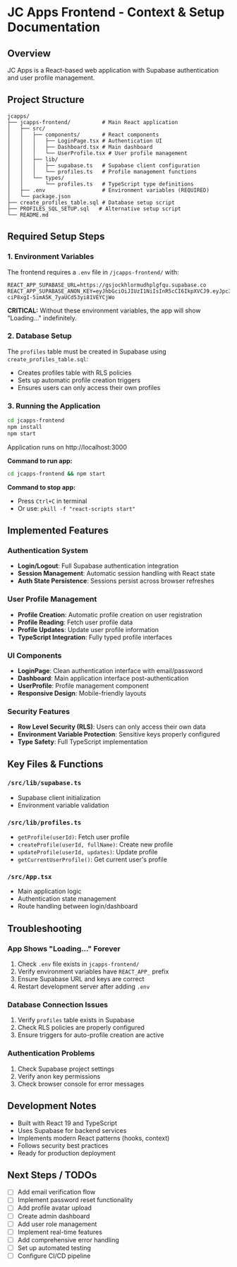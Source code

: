 # JC Apps Frontend - Context & Setup Documentation

## Overview
JC Apps is a React-based web application with Supabase authentication and user profile management.

## Project Structure
```
jcapps/
├── jcapps-frontend/          # Main React application
│   ├── src/
│   │   ├── components/       # React components
│   │   │   ├── LoginPage.tsx # Authentication UI
│   │   │   ├── Dashboard.tsx # Main dashboard
│   │   │   └── UserProfile.tsx # User profile management
│   │   ├── lib/
│   │   │   ├── supabase.ts   # Supabase client configuration
│   │   │   └── profiles.ts   # Profile management functions
│   │   └── types/
│   │       └── profiles.ts   # TypeScript type definitions
│   ├── .env                  # Environment variables (REQUIRED)
│   └── package.json
├── create_profiles_table.sql # Database setup script
├── PROFILES_SQL_SETUP.sql   # Alternative setup script
└── README.md
```

## Required Setup Steps

### 1. Environment Variables
The frontend requires a `.env` file in `/jcapps-frontend/` with:
```
REACT_APP_SUPABASE_URL=https://gsjockhlormudhplgfqu.supabase.co
REACT_APP_SUPABASE_ANON_KEY=eyJhbGciOiJIUzI1NiIsInR5cCI6IkpXVCJ9.eyJpc3MiOiJzdXBhYmFzZSIsInJlZiI6Imdzam9ja2hsb3JtdWRocGxnZnF1Iiwicm9sZSI6ImFub24iLCJpYXQiOjE3NTYzNDYwMTUsImV4cCI6MjA3MTkyMjAxNX0.JBq4HKXH-ciP8xgI-5imA5K_7yaUCd53yi81VEYCjWo
```

**CRITICAL:** Without these environment variables, the app will show "Loading..." indefinitely.

### 2. Database Setup
The `profiles` table must be created in Supabase using `create_profiles_table.sql`:
- Creates profiles table with RLS policies
- Sets up automatic profile creation triggers
- Ensures users can only access their own profiles

### 3. Running the Application
```bash
cd jcapps-frontend
npm install
npm start
```
Application runs on http://localhost:3000

**Command to run app:**
```bash
cd jcapps-frontend && npm start
```

**Command to stop app:**
- Press `Ctrl+C` in terminal
- Or use: `pkill -f "react-scripts start"`

## Implemented Features

### Authentication System
- **Login/Logout**: Full Supabase authentication integration
- **Session Management**: Automatic session handling with React state
- **Auth State Persistence**: Sessions persist across browser refreshes

### User Profile Management
- **Profile Creation**: Automatic profile creation on user registration
- **Profile Reading**: Fetch user profile data
- **Profile Updates**: Update user profile information
- **TypeScript Integration**: Fully typed profile interfaces

### UI Components
- **LoginPage**: Clean authentication interface with email/password
- **Dashboard**: Main application interface post-authentication
- **UserProfile**: Profile management component
- **Responsive Design**: Mobile-friendly layouts

### Security Features
- **Row Level Security (RLS)**: Users can only access their own data
- **Environment Variable Protection**: Sensitive keys properly configured
- **Type Safety**: Full TypeScript implementation

## Key Files & Functions

### `/src/lib/supabase.ts`
- Supabase client initialization
- Environment variable validation

### `/src/lib/profiles.ts`
- `getProfile(userId)`: Fetch user profile
- `createProfile(userId, fullName)`: Create new profile  
- `updateProfile(userId, updates)`: Update profile
- `getCurrentUserProfile()`: Get current user's profile

### `/src/App.tsx`
- Main application logic
- Authentication state management
- Route handling between login/dashboard

## Troubleshooting

### App Shows "Loading..." Forever
1. Check `.env` file exists in `jcapps-frontend/`
2. Verify environment variables have `REACT_APP_` prefix
3. Ensure Supabase URL and keys are correct
4. Restart development server after adding `.env`

### Database Connection Issues
1. Verify `profiles` table exists in Supabase
2. Check RLS policies are properly configured
3. Ensure triggers for auto-profile creation are active

### Authentication Problems
1. Check Supabase project settings
2. Verify anon key permissions
3. Check browser console for error messages

## Development Notes
- Built with React 19 and TypeScript
- Uses Supabase for backend services
- Implements modern React patterns (hooks, context)
- Follows security best practices
- Ready for production deployment

## Next Steps / TODOs
- [ ] Add email verification flow
- [ ] Implement password reset functionality
- [ ] Add profile avatar upload
- [ ] Create admin dashboard
- [ ] Add user role management
- [ ] Implement real-time features
- [ ] Add comprehensive error handling
- [ ] Set up automated testing
- [ ] Configure CI/CD pipeline